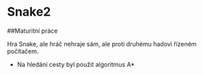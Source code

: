 # Snake2
##Maturitní práce

Hra Snake, ale hráč nehraje sám, ale proti druhému hadovi řízeném počítačem.
* Na hledání cesty byl použit algoritmus A*
